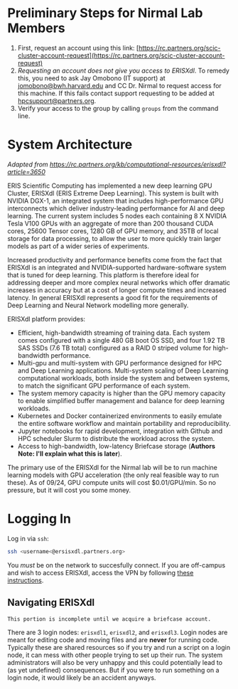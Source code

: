 # Preliminary Steps for Nirmal Lab Members

1. First, request an account using this link: [https://rc.partners.org/scic-cluster-account-request](https://rc.partners.org/scic-cluster-account-request)
2. *Requesting an account does not give you access to ERISXdl*. To remedy this, you need to ask Jay Omobono (IT support) at [jomobono@bwh.harvard.edu](jomobono@bwh.harvard.edu) and CC Dr. Nirmal to request access for this machine. If this fails contact support requesting to be added at [hpcsupport@partners.org](hpcsupport@partners.org). 
3. Verify your access to the group by calling `groups` from the command line. 

# System Architecture
*Adapted from https://rc.partners.org/kb/computational-resources/erisxdl?article=3650*

ERIS Scientific Computing has implemented a new deep learning GPU Cluster, ERISXdl (ERIS Extreme Deep Learning). This system is built with NVIDIA DGX-1, an integrated system that includes high-performance GPU interconnects which deliver industry-leading performance for AI and deep learning. The current system includes 5 nodes each containing 8 X NVIDIA Tesla V100 GPUs with an aggregate of more than 200 thousand CUDA cores, 25600 Tensor cores, 1280 GB of GPU memory, and 35TB of local storage for data processing, to allow the user to more quickly train larger models as part of a wider series of experiments.
 
Increased productivity and performance benefits come from the fact that ERISXdl is an integrated and NVIDIA-supported hardware-software system that is tuned for deep learning. This platform is therefore ideal for addressing deeper and more complex neural networks which offer dramatic increases in accuracy but at a cost of longer compute times and increased latency. In general ERISXdl represents a good fit for the requirements of Deep Learning and Neural Network modelling more generally. 
 
ERISXdl platform provides:

- Efficient, high-bandwidth streaming of training data. Each system comes configured with a single 480 GB boot OS SSD, and four 1.92 TB SAS SSDs (7.6 TB total) configured as a RAID 0 striped volume for high-bandwidth performance.
- Multi-gpu and multi-system with GPU performance designed for HPC and Deep Learning applications. Multi-system scaling of Deep Learning computational workloads, both inside the system and between systems, to match the significant GPU performance of each system.
- The system memory capacity is higher than the GPU memory capacity to enable simplified buffer management and balance for deep learning workloads.
- Kubernetes and Docker containerized environments to easily emulate the entire software workflow and maintain portability and reproducibility.
- Jupyter notebooks for rapid development, integration with Github and HPC scheduler Slurm to distribute the workload across the system.
- Access to high-bandwidth, low-latency Briefcase storage (__Authors Note: I'll explain what this is later__).

The primary use of the ERISXdl for the Nirmal lab will be to run machine learning models with GPU acceleration (the only real feasible way to run these). As of 09/24, GPU compute units will cost $0.01/GPU/min. So no pressure, but it will cost you some money. 

# Logging In
Log in via `ssh`:
```bash
ssh <username<@ersisxdl.partners.org>
```
You *must* be on the network to succesfully connect. If you are off-campus and wish to access ERISXdl, access the VPN by following [these instructions](https://partnershealthcare.service-now.com/isservicehub?id=kb_article_view&sysparm_article=KB0023967&sys_kb_id=79ad94774ff642005fcfdefd0210c747&spa=1).

## Navigating ERISXdl
```{error}
This portion is incomplete until we acquire a briefcase account. 
```

There are 3 login nodes: `erisxdl1`, `erisxdl2`, and `erisxdl3`. Login nodes are meant for editing code and moving files and are __never__ for running code. Typically these are shared resources so if you try and run a script on a login node, it can mess with other people trying to set up their run. The system administrators will also be very unhappy and this could potentially lead to (as yet undefined) consequences. But if you were to run something on a login node, it would likely be an accident anyways. 
